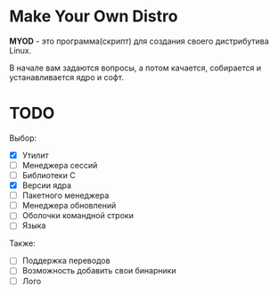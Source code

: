 # Make Your Own Distro
**MYOD** - это программа(скрипт) для создания своего дистрибутива Linux.  

В начале вам задаются вопросы, а потом качается, собирается и устанавливается ядро и софт.  

# TODO
Выбор:  
- [x] Утилит
- [ ] Менеджера сессий
- [ ] Библиотеки C
- [x] Версии ядра
- [ ] Пакетного менеджера
- [ ] Менеджера обновлений
- [ ] Оболочки командной строки
- [ ] Языка

Также:  
- [ ] Поддержка переводов
- [ ] Возможность добавить свои бинарники
- [ ] Лого
